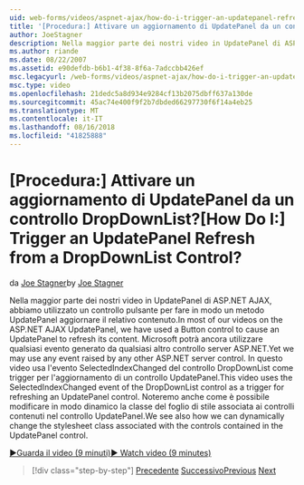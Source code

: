 ```yaml
---
uid: web-forms/videos/aspnet-ajax/how-do-i-trigger-an-updatepanel-refresh-from-a-dropdownlist-control
title: '[Procedura:] Attivare un aggiornamento di UpdatePanel da un controllo DropDownList? | Microsoft Docs'
author: JoeStagner
description: Nella maggior parte dei nostri video in UpdatePanel di ASP.NET AJAX, abbiamo utilizzato un controllo pulsante per fare in modo un metodo UpdatePanel aggiornare il relativo contenuto. È ancora possibile utilizzare qualsiasi evento...
ms.author: riande
ms.date: 08/22/2007
ms.assetid: e90defdb-b6b1-4f38-8f6a-7adccbb426ef
msc.legacyurl: /web-forms/videos/aspnet-ajax/how-do-i-trigger-an-updatepanel-refresh-from-a-dropdownlist-control
msc.type: video
ms.openlocfilehash: 21dedc5a8d934e9284cf13b2075dbff637a130de
ms.sourcegitcommit: 45ac74e400f9f2b7dbded66297730f6f14a4eb25
ms.translationtype: MT
ms.contentlocale: it-IT
ms.lasthandoff: 08/16/2018
ms.locfileid: "41825888"
---
```

<a name="how-do-i-trigger-an-updatepanel-refresh-from-a-dropdownlist-control"></a><span data-ttu-id="2044c-105">[Procedura:] Attivare un aggiornamento di UpdatePanel da un controllo DropDownList?</span><span class="sxs-lookup"><span data-stu-id="2044c-105">[How Do I:] Trigger an UpdatePanel Refresh from a DropDownList Control?</span></span>
====================
<span data-ttu-id="2044c-106">da [Joe Stagner](https://github.com/JoeStagner)</span><span class="sxs-lookup"><span data-stu-id="2044c-106">by [Joe Stagner](https://github.com/JoeStagner)</span></span>

<span data-ttu-id="2044c-107">Nella maggior parte dei nostri video in UpdatePanel di ASP.NET AJAX, abbiamo utilizzato un controllo pulsante per fare in modo un metodo UpdatePanel aggiornare il relativo contenuto.</span><span class="sxs-lookup"><span data-stu-id="2044c-107">In most of our videos on the ASP.NET AJAX UpdatePanel, we have used a Button control to cause an UpdatePanel to refresh its content.</span></span> <span data-ttu-id="2044c-108">Microsoft potrà ancora utilizzare qualsiasi evento generato da qualsiasi altro controllo server ASP.NET.</span><span class="sxs-lookup"><span data-stu-id="2044c-108">Yet we may use any event raised by any other ASP.NET server control.</span></span> <span data-ttu-id="2044c-109">In questo video usa l'evento SelectedIndexChanged del controllo DropDownList come trigger per l'aggiornamento di un controllo UpdatePanel.</span><span class="sxs-lookup"><span data-stu-id="2044c-109">This video uses the SelectedIndexChanged event of the DropDownList control as a trigger for refreshing an UpdatePanel control.</span></span> <span data-ttu-id="2044c-110">Noteremo anche come è possibile modificare in modo dinamico la classe del foglio di stile associata ai controlli contenuti nel controllo UpdatePanel.</span><span class="sxs-lookup"><span data-stu-id="2044c-110">We see also how we can dynamically change the stylesheet class associated with the controls contained in the UpdatePanel control.</span></span>

[<span data-ttu-id="2044c-111">&#9654;Guarda il video (9 minuti)</span><span class="sxs-lookup"><span data-stu-id="2044c-111">&#9654; Watch video (9 minutes)</span></span>](https://channel9.msdn.com/Blogs/ASP-NET-Site-Videos/how-do-i-trigger-an-updatepanel-refresh-from-a-dropdownlist-control)

> [!div class="step-by-step"]
> <span data-ttu-id="2044c-112">[Precedente](how-do-i-implement-the-persistent-communications-pattern-using-web-services.md)
> [Successivo](how-do-i-create-an-aspnet-ajax-extender-from-scratch.md)</span><span class="sxs-lookup"><span data-stu-id="2044c-112">[Previous](how-do-i-implement-the-persistent-communications-pattern-using-web-services.md)
[Next](how-do-i-create-an-aspnet-ajax-extender-from-scratch.md)</span></span>
